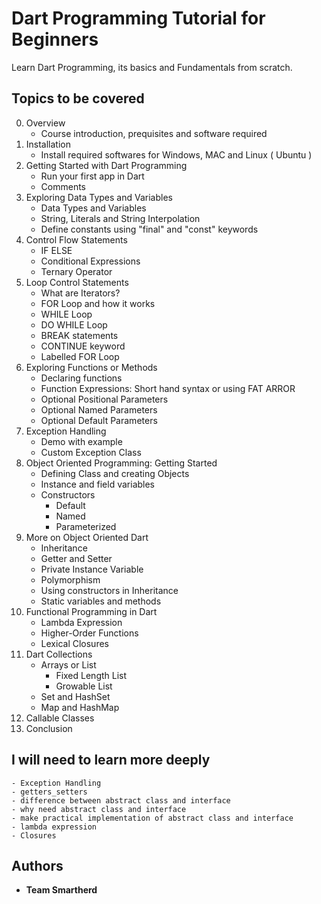 # Dart Programming Tutorial for Beginners 
Learn Dart Programming, its basics and Fundamentals from scratch.

## Topics to be covered
0. Overview
    - Course introduction, prequisites and software required
1. Installation
    - Install required softwares for Windows, MAC and Linux ( Ubuntu )
2. Getting Started with Dart Programming
    - Run your first app in Dart
    - Comments
3. Exploring Data Types and Variables 
    - Data Types and Variables
    - String, Literals and String Interpolation
    - Define constants using "final" and "const" keywords
4. Control Flow Statements 
    - IF ELSE 
    - Conditional Expressions
    - Ternary Operator 
5. Loop Control Statements 
    - What are Iterators?
    - FOR Loop and how it works
    - WHILE Loop
    - DO WHILE Loop 
    - BREAK statements 
    - CONTINUE keyword 
    - Labelled FOR Loop 
6. Exploring Functions or Methods 
    - Declaring functions 
    - Function Expressions: Short hand syntax or using FAT ARROR 
    - Optional Positional Parameters 
    - Optional Named Parameters 
    - Optional Default Parameters 
7. Exception Handling
    - Demo with example
    - Custom Exception Class 
8. Object Oriented Programming: Getting Started 
    - Defining Class and creating Objects
    - Instance and field variables 
    - Constructors
      - Default
      - Named
      - Parameterized 
9. More on Object Oriented Dart 
    - Inheritance
    - Getter and Setter
    - Private Instance Variable 
    - Polymorphism 
    - Using constructors in Inheritance
    - Static variables and methods 
10. Functional Programming in Dart
    - Lambda Expression
    - Higher-Order Functions
    - Lexical Closures 
11. Dart Collections 
    - Arrays or List
        - Fixed Length List
        - Growable List
    - Set and HashSet 
    - Map and HashMap 
12. Callable Classes 
13. Conclusion 

## I will need to learn more deeply
    - Exception Handling
    - getters_setters
    - difference between abstract class and interface
    - why need abstract class and interface
    - make practical implementation of abstract class and interface
    - lambda expression
    - Closures

## Authors

* **Team Smartherd** 
